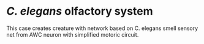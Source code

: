 # *C. elegans* olfactory system

This case creates creature with network based on C. elegans smell sensory net from AWC neuron with simplified motoric circuit.